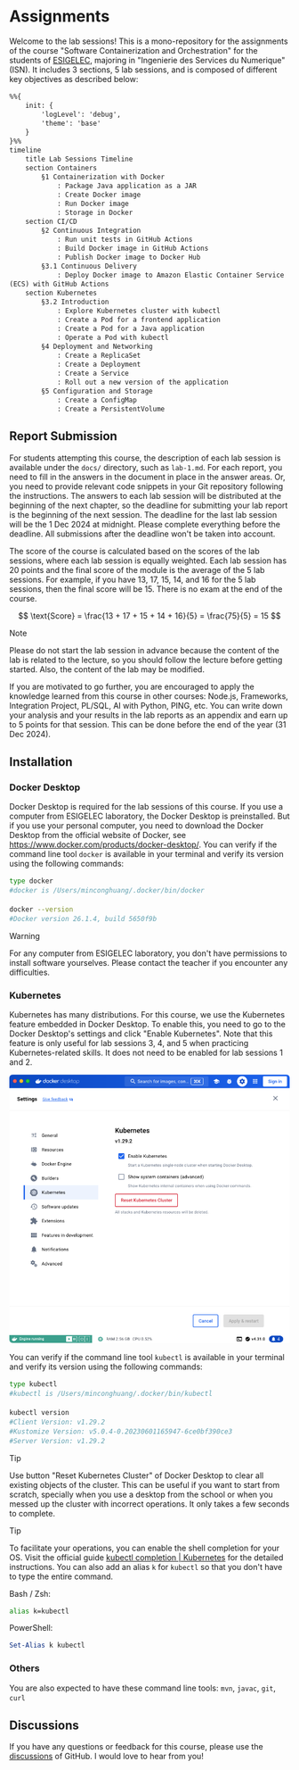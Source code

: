 # Assignments

Welcome to the lab sessions! This is a mono-repository for the assignments of the course "Software Containerization and Orchestration" for the students of [ESIGELEC](https://esigelec.fr), majoring in "Ingenierie des Services du Numerique" (ISN). It includes 3 sections, 5 lab sessions, and is composed of different key objectives as described below:

```mermaid
%%{
    init: {
        'logLevel': 'debug',
        'theme': 'base'
    }
}%%
timeline
    title Lab Sessions Timeline
    section Containers
        §1 Containerization with Docker
            : Package Java application as a JAR
            : Create Docker image
            : Run Docker image
            : Storage in Docker
    section CI/CD
        §2 Continuous Integration
            : Run unit tests in GitHub Actions
            : Build Docker image in GitHub Actions
            : Publish Docker image to Docker Hub
        §3.1 Continuous Delivery
            : Deploy Docker image to Amazon Elastic Container Service (ECS) with GitHub Actions
    section Kubernetes
        §3.2 Introduction
            : Explore Kubernetes cluster with kubectl
            : Create a Pod for a frontend application
            : Create a Pod for a Java application
            : Operate a Pod with kubectl
        §4 Deployment and Networking
            : Create a ReplicaSet
            : Create a Deployment
            : Create a Service
            : Roll out a new version of the application
        §5 Configuration and Storage
            : Create a ConfigMap
            : Create a PersistentVolume
```

## Report Submission

For students attempting this course, the description of each lab session is available under the `docs/` directory, such as `lab-1.md`. For each report, you need to fill in the answers in the document in place in the answer areas. Or, you need to provide relevant code snippets in your Git repository following the instructions. The answers to each lab session will be distributed at the beginning of the next chapter, so the deadline for submitting your lab report is the beginning of the next session. The deadline for the last lab session will be the 1 Dec 2024 at midnight. Please complete everything before the deadline. All submissions after the deadline won't be taken into account.

The score of the course is calculated based on the scores of the lab sessions, where each lab session is equally weighted. Each lab session has 20 points and the final score of the module is the average of the 5 lab sessions. For example, if you have 13, 17, 15, 14, and 16 for the 5 lab sessions, then the final score will be 15. There is no exam at the end of the course.

$$
\text{Score} = \frac{13 + 17 + 15 + 14 + 16}{5} = \frac{75}{5} = 15
$$

> [!NOTE]
>
> Please do not start the lab session in advance because the content of the lab is related to the lecture, so you should follow the lecture before getting started. Also, the content of the lab may be modified.

If you are motivated to go further, you are encouraged to apply the knowledge learned from this course in other courses: Node.js, Frameworks, Integration Project, PL/SQL, AI with Python, PING, etc. You can write down your analysis and your results in the lab reports as an appendix and earn up to 5 points for that session. This can be done before the end of the year (31 Dec 2024).

## Installation

### Docker Desktop

Docker Desktop is required for the lab sessions of this course. If you use a computer from ESIGELEC laboratory, the Docker Desktop is preinstalled. But if you use your personal computer, you need to download the Docker Desktop from the official website of Docker, see <https://www.docker.com/products/docker-desktop/>. You can verify if the command line tool `docker` is available in your terminal and verify its version using the following commands:

```sh
type docker
#docker is /Users/minconghuang/.docker/bin/docker

docker --version
#Docker version 26.1.4, build 5650f9b
```

> [!WARNING]
> For any computer from ESIGELEC laboratory, you don't have permissions to install software yourselves. Please contact the teacher if you encounter any difficulties.

### Kubernetes

Kubernetes has many distributions. For this course, we use the Kubernetes feature embedded in Docker Desktop. To enable this, you need to go to the Docker Desktop's settings and click "Enable Kubernetes". Note that this feature is only useful for lab sessions 3, 4, and 5 when practicing Kubernetes-related skills. It does not need to be enabled for lab sessions 1 and 2.

![Enable Kubernetes](docs/assets/Screenshot-2024-07-03-docker-desktop.png)

You can verify if the command line tool `kubectl` is available in your terminal and verify its version using the following commands:

```sh
type kubectl
#kubectl is /Users/minconghuang/.docker/bin/kubectl

kubectl version
#Client Version: v1.29.2
#Kustomize Version: v5.0.4-0.20230601165947-6ce0bf390ce3
#Server Version: v1.29.2
```

> [!TIP]
> Use button "Reset Kubernetes Cluster" of Docker Desktop to clear all existing objects of the cluster. This can be useful if you want to start from scratch, specially when you use a desktop from the school or when you messed up the cluster with incorrect operations. It only takes a few seconds to complete.

> [!TIP]
> To facilitate your operations, you can enable the shell completion for your OS. Visit the official guide [kubectl completion | Kubernetes](https://kubernetes.io/docs/reference/kubectl/generated/kubectl_completion/) for the detailed instructions. You can also add an alias `k` for `kubectl` so that you don't have to type the entire command.
>
> Bash / Zsh:
>
> ```sh
> alias k=kubectl
> ```
>
> PowerShell:
>
> ```powershell
> Set-Alias k kubectl
> ```

### Others

You are also expected to have these command line tools: `mvn`, `javac`, `git`, `curl`

## Discussions

If you have any questions or feedback for this course, please use the [discussions](https://github.com/orgs/mincong-classroom/discussions) of GitHub. I would love to hear from you!
